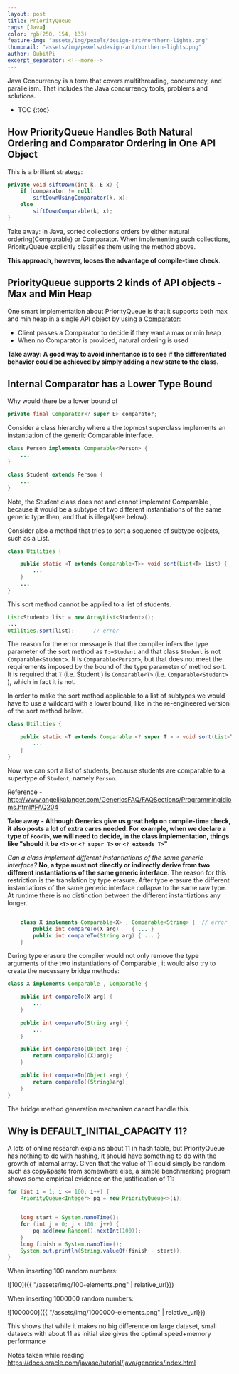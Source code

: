 ```yaml
---
layout: post
title: PriorityQueue
tags: [Java]
color: rgb(250, 154, 133)
feature-img: "assets/img/pexels/design-art/northern-lights.png"
thumbnail: "assets/img/pexels/design-art/northern-lights.png"
author: QubitPi
excerpt_separator: <!--more-->
---
```


Java Concurrency is a term that covers multithreading, concurrency, and parallelism. That includes the Java concurrency
tools, problems and solutions.

<!--more-->

* TOC
{:toc}

## How PriorityQueue Handles Both Natural Ordering and Comparator Ordering in One API Object

This is a brilliant strategy:

```java
private void siftDown(int k, E x) {
    if (comparator != null)
        siftDownUsingComparator(k, x);
    else
        siftDownComparable(k, x);
}
```

Take away: In Java, sorted collections orders by either natural ordering(Comparable) or Comparator. When implementing
such collections, PriorityQueue explicitly classifies them using the method above.

**This approach, however, looses the advantage of compile-time check**.

## PriorityQueue supports 2 kinds of API objects - Max and Min Heap

One smart implementation about PriorityQueue is that it supports both max and min heap in a single API object by using a
[Comparator](https://docs.oracle.com/javase/8/docs/api/java/util/Comparator.html):

- Client passes a Comparator to decide if they want a max or min heap
- When no Comparator is provided, natural ordering is used

**Take away: A good way to avoid inheritance is to see if the differentiated behavior could be achieved by simply adding
a new state to the class.**

## Internal Comparator has a Lower Type Bound

Why would there be a lower bound of

```java
private final Comparator<? super E> comparator;
```

Consider a class hierarchy where a the topmost superclass implements an instantiation of the generic Comparable interface.

```java
class Person implements Comparable<Person> {
    ...
}

class Student extends Person {
    ...
}
```

Note, the Student class does not and cannot implement Comparable<Student> , because it would be a subtype of two
different instantiations of the same generic type then, and that is illegal(see below).

Consider also a method that tries to sort a sequence of subtype objects, such as a List<Student>.

```java
class Utilities {

    public static <T extends Comparable<T>> void sort(List<T> list) {
        ...
    }
    ...
}
```

This sort method cannot be applied to a list of students.

```java
List<Student> list = new ArrayList<Student>();
...
Utilities.sort(list);      // error
```

The reason for the error message is that the compiler infers the type parameter of the sort method as ``T:=Student`` and
that class ``Student`` is not ``Comparable<Student>``. It is ``Comparable<Person>``, but that does not meet the
requirements imposed by the bound of the type parameter of method sort.  It is required that ``T`` (i.e. Student ) is
``Comparable<T>`` (i.e. ``Comparable<Student>`` ), which in fact it is not.

In order to make the sort method applicable to a list of subtypes we would have to use a wildcard with a lower bound,
like in the re-engineered version of the sort method below.

```java
class Utilities {

    public static <T extends Comparable <? super T > > void sort(List<T> list) {
        ...
    }
}
```

Now, we can sort a list of students, because students are comparable to a supertype of `Student`, namely `Person`.

Reference - http://www.angelikalanger.com/GenericsFAQ/FAQSections/ProgrammingIdioms.html#FAQ204

**Take away - Although Generics give us great help on compile-time check, it also posts a lot of extra cares needed. For
example, when we declare a type of `Foo<T>`, we will need to decide, in the class implementation, things like "should it
be `<T>` or `<? super T>` or `<? extends T>`"**

_Can a class implement different instantiations of the same generic interface?_ **No, a type must not directly
or indirectly derive from two different instantiations of the same generic interface**. The reason for this restriction
is the translation by type erasure. After type erasure the different instantiations of the same generic interface
collapse to the same raw type.  At runtime there is no distinction between the different instantiations any longer.

```java

    class X implements Comparable<X> , Comparable<String> {  // error
        public int compareTo(X arg)    { ... }
        public int compareTo(String arg) { ... }
    }
```

During type erasure the compiler would not only remove the type arguments of the two instantiations of Comparable , it
would also try to create the necessary bridge methods:

```java
class X implements Comparable , Comparable {

    public int compareTo(X arg) {
        ...
    }

    public int compareTo(String arg) {
        ...
    }

    public int compareTo(Object arg) {
        return compareTo((X)arg);
    }

    public int compareTo(Object arg) {
        return compareTo((String)arg);
    }
}
```

The bridge method generation mechanism cannot handle this.

## Why is DEFAULT_INITIAL_CAPACITY 11?

A lots of online research explains about 11 in hash table, but PriorityQueue has nothing to do with hashing, it should
have something to do with the growth of internal array. Given that the value of 11 could simply be random such as
copy&paste from somewhere else, a simple benchmarking program shows some empirical evidence on the justification of 11:

```java
for (int i = 1; i <= 100; i++) {
    PriorityQueue<Integer> pq = new PriorityQueue<>(i);


    long start = System.nanoTime();
    for (int j = 0; j < 100; j++) {
        pq.add(new Random().nextInt(100));
    }
    long finish = System.nanoTime();
    System.out.println(String.valueOf(finish - start));
}
```

When inserting 100 random numbers:

![100]({{ "/assets/img/100-elements.png" | relative_url}})

When inserting 1000000 random numbers:

![1000000]({{ "/assets/img/1000000-elements.png" | relative_url}})

This shows that while it makes no big difference on large dataset, small datasets with about 11 as initial size gives
the optimal speed+memory performance

Notes taken while reading https://docs.oracle.com/javase/tutorial/java/generics/index.html
